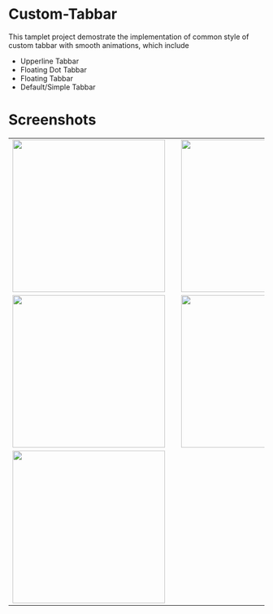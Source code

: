 # Custom-Tabbar

This tamplet project demostrate the implementation of common style of custom tabbar with smooth animations, which include 
- Upperline Tabbar
- Floating Dot Tabbar
- Floating Tabbar
- Default/Simple Tabbar

# Screenshots
<table align="center">
  <tr>
    <td><img src="02-Project2/Screenshots/IMG_3395.PNG" width="300"></td>
    <td style="width: 50px;"></td>
    <td><img src="02-Project2/Screenshots/IMG_3396.PNG" width="300"></td>
  </tr>

   <tr>
    <td><img src="02-Project2/Screenshots/IMG_3397.PNG" width="300"></td>
    <td style="width: 50px;"></td>
    <td><img src="02-Project2/Screenshots/IMG_3398.PNG" width="300"></td>
  </tr>

   <tr>
    <td><img src="02-Project2/Screenshots/IMG_3399.PNG" width="300"></td>
    <td style="width: 50px;"></td>
  </tr>
  
</table>
